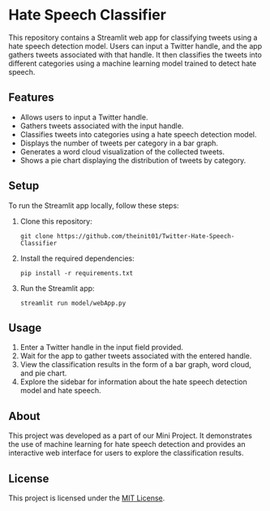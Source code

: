 # Hate Speech Classifier

This repository contains a Streamlit web app for classifying tweets using a hate speech detection model. Users can input a Twitter handle, and the app gathers tweets associated with that handle. It then classifies the tweets into different categories using a machine learning model trained to detect hate speech.

## Features

- Allows users to input a Twitter handle.
- Gathers tweets associated with the input handle.
- Classifies tweets into categories using a hate speech detection model.
- Displays the number of tweets per category in a bar graph.
- Generates a word cloud visualization of the collected tweets.
- Shows a pie chart displaying the distribution of tweets by category.

## Setup

To run the Streamlit app locally, follow these steps:

1. Clone this repository:

    ```
    git clone https://github.com/theinit01/Twitter-Hate-Speech-Classifier
    ```

2. Install the required dependencies:

    ```
    pip install -r requirements.txt
    ```

3. Run the Streamlit app:

    ```
    streamlit run model/webApp.py
    ```

## Usage

1. Enter a Twitter handle in the input field provided.
2. Wait for the app to gather tweets associated with the entered handle.
3. View the classification results in the form of a bar graph, word cloud, and pie chart.
4. Explore the sidebar for information about the hate speech detection model and hate speech.

## About

This project was developed as a part of our Mini Project. It demonstrates the use of machine learning for hate speech detection and provides an interactive web interface for users to explore the classification results.


## License

This project is licensed under the [MIT License](LICENSE).
